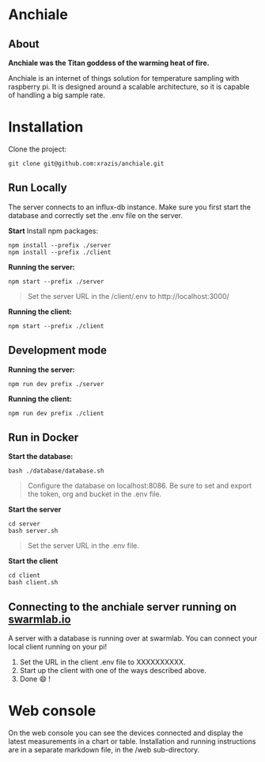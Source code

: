 # Anchiale

## About

**Anchiale was the Titan goddess of the warming heat of fire.**

Anchiale is an internet of things solution for temperature sampling with raspberry pi. It is designed around a scalable architecture, so it is capable of handling a big sample rate. 


# Installation

Clone the project:

    git clone git@github.com:xrazis/anchiale.git
## Run Locally

The server connects to an influx-db instance. Make sure you first start the database and correctly set the .env file on the server.

**Start** 
Install npm packages: 

    npm install --prefix ./server
    npm install --prefix ./client

**Running the server:**

    npm start --prefix ./server


> Set the server URL in the /client/.env to http://localhost:3000/ 

**Running the client:**

    npm start --prefix ./client
## Development mode

**Running the server:**

    npm run dev prefix ./server

**Running the client:**

    npm run dev prefix ./client


## Run in Docker

**Start the database:**

    bash ./database/database.sh


> Configure the database on localhost:8086. Be sure to set and export the token, org and bucket in the .env file. 

**Start the server**

    cd server
    bash server.sh


> Set the server URL in the .env file.

**Start the client**

    cd client
    bash client.sh


## Connecting to the anchiale server running on [swarmlab.io](http://swarmlab.io)

A server with a database is running over at swarmlab. You can connect your local client running on your pi! 


1. Set the URL in the client .env file to XXXXXXXXXX.
2. Start up the client with one of the ways described above.
3. Done 😄 ! 
# Web console

On the web console you can see the devices connected and display the latest measurements in a chart or table. Installation and running instructions are in a separate markdown file, in the /web sub-directory.



